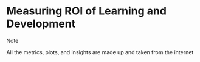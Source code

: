 # Measuring ROI of Learning and Development

> [!Note]
> All the metrics, plots, and insights are made up and taken from the internet
